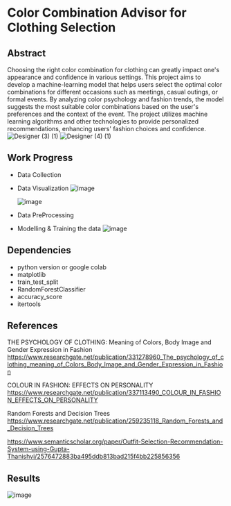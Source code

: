 # Color Combination Advisor for Clothing Selection
## Abstract
Choosing the right color combination for clothing can greatly impact one's appearance and confidence in various settings. This project aims to develop a machine-learning model that helps users select the optimal color combinations for different occasions such as meetings, casual outings, or formal events. By analyzing color psychology and fashion trends, the model suggests the most suitable color combinations based on the user's preferences and the context of the event. The project utilizes machine learning algorithms and other technologies to provide personalized recommendations, enhancing users' fashion choices and confidence.
![Designer (3) (1)](https://github.com/Samridhi011/ColorCombo/assets/168536184/3a7c875d-b7f8-4e72-9063-bd7983f58b55)
![Designer (4) (1)](https://github.com/Samridhi011/ColorCombo/assets/168536184/d7b0a6dc-4e87-47cc-935a-c6e5c322da24)

## 
## Work Progress
- Data Collection


- Data Visualization
  ![image](https://github.com/Samridhi011/ColorCombo/assets/168536184/ba7b9b12-7b1d-42e5-9683-2c88b7e9dd39)

  
  ![image](https://github.com/Samridhi011/ColorCombo/assets/168536184/97867a1d-5cb9-4f4f-9239-6dd2cb77b90e)




- Data PreProcessing



- Modelling & Training the data
![image](https://github.com/Samridhi011/ColorCombo/assets/168536184/6dcc40ed-3a99-4bc7-9021-f8205ac51b77)

## Dependencies
  - python version or google colab
  - matplotlib
  - train_test_split
  - RandomForestClassifier
  - accuracy_score
  - itertools

## References
THE PSYCHOLOGY OF CLOTHING: Meaning of Colors, Body Image and Gender Expression in Fashion
https://www.researchgate.net/publication/331278960_The_psychology_of_clothing_meaning_of_Colors_Body_Image_and_Gender_Expression_in_Fashion

COLOUR IN FASHION: EFFECTS ON PERSONALITY
https://www.researchgate.net/publication/337113490_COLOUR_IN_FASHION_EFFECTS_ON_PERSONALITY

Random Forests and Decision Trees
https://www.researchgate.net/publication/259235118_Random_Forests_and_Decision_Trees

https://www.semanticscholar.org/paper/Outfit-Selection-Recommendation-System-using-Gupta-Thanishvi/2576472883ba495ddb813bad215f4bb225856356

## Results 
![image](https://github.com/Samridhi011/ColorCombo/assets/168536184/8f989cb4-c315-4a84-bc03-2d8d35fc9bf1)

